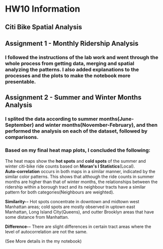 # HW10 Information
## Citi Bike Spatial Analysis


## Assignment 1 - Monthly Ridership Analysis
### I followed the instructions of the lab work and went through the whole process from getting data, merging and spatial analyzing the patterns. I also added explanations to the processes and the plots to make the notebook more presentable.


## Assignment 2 - Summer and Winter Months Analysis
### I splited the data according to summer months(June-September) and winter months(November-February), and then performed the analysis on each of the dataset, followed by comparisons. 

### Based on my final heat map plots, I concluded the following:

The heat maps show the **hot spots** and **cold spots** of the summer and winter citi-bike ride counts based on **Moran's I Statistics**(Local). <br/>
**Auto-correlation** occurs in both maps in a similar manner, indicated by the similar color patterns. This shows that although the ride counts in summer months are higher than that of winter months, the relationships between the ridership within a borough tract and its neighbour tracts have a similar pattern for both categories(Neighbours are weighted).

**Similarity--** Hot spots concentrate in downtown and midtown west Manhattan areas; 
cold spots are mostly observed in uptown east Manhattan, Long Island City(Queens), and outter Brooklyn areas that have some distance from Manhattan.

**Difference--** There are slight differences in certain tract areas where the level of autocorrelation are not the same.


(See More details in the my notebook)
